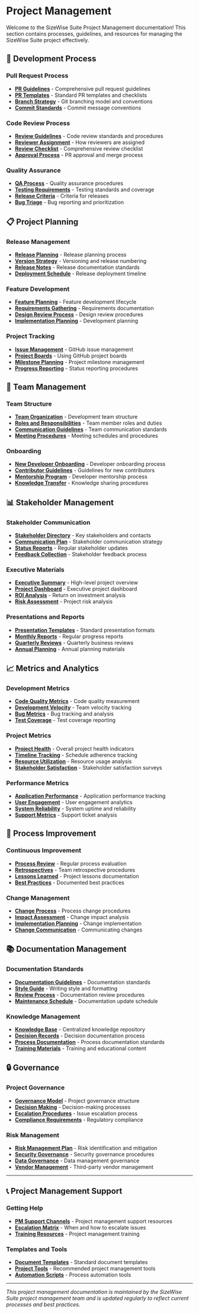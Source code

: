 # Project Management

Welcome to the SizeWise Suite Project Management documentation! This section contains processes, guidelines, and resources for managing the SizeWise Suite project effectively.

## 🔄 Development Process

### Pull Request Process
- **[PR Guidelines](pr-guidelines.md)** - Comprehensive pull request guidelines
- **[PR Templates](pr-templates.md)** - Standard PR templates and checklists
- **[Branch Strategy](branch-strategy.md)** - Git branching model and conventions
- **[Commit Standards](commit-standards.md)** - Commit message conventions

### Code Review Process
- **[Review Guidelines](review-process.md)** - Code review standards and procedures
- **[Reviewer Assignment](reviewer-assignment.md)** - How reviewers are assigned
- **[Review Checklist](review-checklist.md)** - Comprehensive review checklist
- **[Approval Process](approval-process.md)** - PR approval and merge process

### Quality Assurance
- **[QA Process](qa-process.md)** - Quality assurance procedures
- **[Testing Requirements](testing-requirements.md)** - Testing standards and coverage
- **[Release Criteria](release-criteria.md)** - Criteria for releases
- **[Bug Triage](bug-triage.md)** - Bug reporting and prioritization

## 📋 Project Planning

### Release Management
- **[Release Planning](release-planning.md)** - Release planning process
- **[Version Strategy](version-strategy.md)** - Versioning and release numbering
- **[Release Notes](release-notes.md)** - Release documentation standards
- **[Deployment Schedule](deployment-schedule.md)** - Release deployment timeline

### Feature Development
- **[Feature Planning](feature-planning.md)** - Feature development lifecycle
- **[Requirements Gathering](requirements.md)** - Requirements documentation
- **[Design Review Process](design-review.md)** - Design review procedures
- **[Implementation Planning](implementation-planning.md)** - Development planning

### Project Tracking
- **[Issue Management](issue-management.md)** - GitHub issue management
- **[Project Boards](project-boards.md)** - Using GitHub project boards
- **[Milestone Planning](milestones.md)** - Project milestone management
- **[Progress Reporting](progress-reporting.md)** - Status reporting procedures

## 👥 Team Management

### Team Structure
- **[Team Organization](team-structure.md)** - Development team structure
- **[Roles and Responsibilities](roles.md)** - Team member roles and duties
- **[Communication Guidelines](communication.md)** - Team communication standards
- **[Meeting Procedures](meetings.md)** - Meeting schedules and procedures

### Onboarding
- **[New Developer Onboarding](onboarding.md)** - Developer onboarding process
- **[Contributor Guidelines](contributor-guidelines.md)** - Guidelines for new contributors
- **[Mentorship Program](mentorship.md)** - Developer mentorship process
- **[Knowledge Transfer](knowledge-transfer.md)** - Knowledge sharing procedures

## 📊 Stakeholder Management

### Stakeholder Communication
- **[Stakeholder Directory](stakeholder/directory.md)** - Key stakeholders and contacts
- **[Communication Plan](stakeholder/communication-plan.md)** - Stakeholder communication strategy
- **[Status Reports](stakeholder/status-reports.md)** - Regular stakeholder updates
- **[Feedback Collection](stakeholder/feedback.md)** - Stakeholder feedback process

### Executive Materials
- **[Executive Summary](stakeholder/executive-summary.md)** - High-level project overview
- **[Project Dashboard](stakeholder/dashboard.md)** - Executive project dashboard
- **[ROI Analysis](stakeholder/roi-analysis.md)** - Return on investment analysis
- **[Risk Assessment](stakeholder/risk-assessment.md)** - Project risk analysis

### Presentations and Reports
- **[Presentation Templates](stakeholder/presentation-templates/)** - Standard presentation formats
- **[Monthly Reports](stakeholder/monthly-reports/)** - Regular progress reports
- **[Quarterly Reviews](stakeholder/quarterly-reviews/)** - Quarterly business reviews
- **[Annual Planning](stakeholder/annual-planning/)** - Annual planning materials

## 📈 Metrics and Analytics

### Development Metrics
- **[Code Quality Metrics](metrics/code-quality.md)** - Code quality measurement
- **[Development Velocity](metrics/velocity.md)** - Team velocity tracking
- **[Bug Metrics](metrics/bugs.md)** - Bug tracking and analysis
- **[Test Coverage](metrics/test-coverage.md)** - Test coverage reporting

### Project Metrics
- **[Project Health](metrics/project-health.md)** - Overall project health indicators
- **[Timeline Tracking](metrics/timeline.md)** - Schedule adherence tracking
- **[Resource Utilization](metrics/resources.md)** - Resource usage analysis
- **[Stakeholder Satisfaction](metrics/satisfaction.md)** - Stakeholder satisfaction surveys

### Performance Metrics
- **[Application Performance](metrics/performance.md)** - Application performance tracking
- **[User Engagement](metrics/engagement.md)** - User engagement analytics
- **[System Reliability](metrics/reliability.md)** - System uptime and reliability
- **[Support Metrics](metrics/support.md)** - Support ticket analysis

## 🔄 Process Improvement

### Continuous Improvement
- **[Process Review](improvement/process-review.md)** - Regular process evaluation
- **[Retrospectives](improvement/retrospectives.md)** - Team retrospective procedures
- **[Lessons Learned](improvement/lessons-learned.md)** - Project lessons documentation
- **[Best Practices](improvement/best-practices.md)** - Documented best practices

### Change Management
- **[Change Process](improvement/change-process.md)** - Process change procedures
- **[Impact Assessment](improvement/impact-assessment.md)** - Change impact analysis
- **[Implementation Planning](improvement/implementation.md)** - Change implementation
- **[Change Communication](improvement/communication.md)** - Communicating changes

## 📚 Documentation Management

### Documentation Standards
- **[Documentation Guidelines](documentation/guidelines.md)** - Documentation standards
- **[Style Guide](documentation/style-guide.md)** - Writing style and formatting
- **[Review Process](documentation/review-process.md)** - Documentation review procedures
- **[Maintenance Schedule](documentation/maintenance.md)** - Documentation update schedule

### Knowledge Management
- **[Knowledge Base](documentation/knowledge-base.md)** - Centralized knowledge repository
- **[Decision Records](documentation/decisions.md)** - Decision documentation process
- **[Process Documentation](documentation/processes.md)** - Process documentation standards
- **[Training Materials](documentation/training.md)** - Training and educational content

## 🔒 Governance

### Project Governance
- **[Governance Model](governance/model.md)** - Project governance structure
- **[Decision Making](governance/decisions.md)** - Decision-making processes
- **[Escalation Procedures](governance/escalation.md)** - Issue escalation process
- **[Compliance Requirements](governance/compliance.md)** - Regulatory compliance

### Risk Management
- **[Risk Management Plan](governance/risk-management.md)** - Risk identification and mitigation
- **[Security Governance](governance/security.md)** - Security governance procedures
- **[Data Governance](governance/data-governance.md)** - Data management governance
- **[Vendor Management](governance/vendors.md)** - Third-party vendor management

---

## 📞 Project Management Support

### Getting Help
- **[PM Support Channels](support.md)** - Project management support resources
- **[Escalation Matrix](escalation-matrix.md)** - When and how to escalate issues
- **[Training Resources](training-resources.md)** - Project management training

### Templates and Tools
- **[Document Templates](templates/)** - Standard document templates
- **[Project Tools](tools.md)** - Recommended project management tools
- **[Automation Scripts](automation/)** - Process automation tools

---

*This project management documentation is maintained by the SizeWise Suite project management team and is updated regularly to reflect current processes and best practices.*
